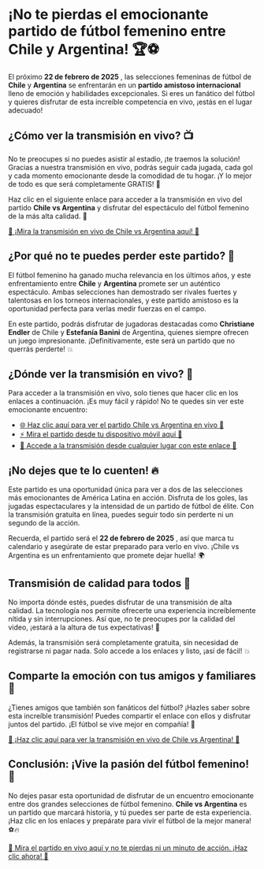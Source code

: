 # ¡No te pierdas el emocionante partido de fútbol femenino entre Chile y Argentina! 🏆⚽

El próximo **22 de febrero de 2025** , las selecciones femeninas de fútbol de **Chile** y **Argentina** se enfrentarán en un **partido amistoso internacional** lleno de emoción y habilidades excepcionales. Si eres un fanático del fútbol y quieres disfrutar de esta increíble competencia en vivo, ¡estás en el lugar adecuado!

## ¿Cómo ver la transmisión en vivo? 📺

No te preocupes si no puedes asistir al estadio, ¡te traemos la solución! Gracias a nuestra transmisión en vivo, podrás seguir cada jugada, cada gol y cada momento emocionante desde la comodidad de tu hogar. ¡Y lo mejor de todo es que será completamente GRATIS! 🙌

Haz clic en el siguiente enlace para acceder a la transmisión en vivo del partido **Chile vs Argentina** y disfrutar del espectáculo del fútbol femenino de la más alta calidad. 🌟

[🔴 ¡Mira la transmisión en vivo de Chile vs Argentina aquí! 🔴](https://tinyurl.com/livestreamfreeo?st=Chile+Women+vs+Argentina+Women&si=gh)

## ¿Por qué no te puedes perder este partido? 🤔

El fútbol femenino ha ganado mucha relevancia en los últimos años, y este enfrentamiento entre **Chile** y **Argentina** promete ser un auténtico espectáculo. Ambas selecciones han demostrado ser rivales fuertes y talentosas en los torneos internacionales, y este partido amistoso es la oportunidad perfecta para verlas medir fuerzas en el campo.

En este partido, podrás disfrutar de jugadoras destacadas como **Christiane Endler** de Chile y **Estefanía Banini** de Argentina, quienes siempre ofrecen un juego impresionante. ¡Definitivamente, este será un partido que no querrás perderte! 💥

## ¿Dónde ver la transmisión en vivo? 🔗

Para acceder a la transmisión en vivo, solo tienes que hacer clic en los enlaces a continuación. ¡Es muy fácil y rápido! No te quedes sin ver este emocionante encuentro:

- [🌐 Haz clic aquí para ver el partido Chile vs Argentina en vivo 🔴](https://tinyurl.com/livestreamfreeo?st=Chile+Women+vs+Argentina+Women&si=gh)
- [⚡ Mira el partido desde tu dispositivo móvil aquí 🚀](https://tinyurl.com/livestreamfreeo?st=Chile+Women+vs+Argentina+Women&si=gh)
- [📱 Accede a la transmisión desde cualquier lugar con este enlace 📡](https://tinyurl.com/livestreamfreeo?st=Chile+Women+vs+Argentina+Women&si=gh)

## ¡No dejes que te lo cuenten! 🔥

Este partido es una oportunidad única para ver a dos de las selecciones más emocionantes de América Latina en acción. Disfruta de los goles, las jugadas espectaculares y la intensidad de un partido de fútbol de élite. Con la transmisión gratuita en línea, puedes seguir todo sin perderte ni un segundo de la acción.

Recuerda, el partido será el **22 de febrero de 2025** , así que marca tu calendario y asegúrate de estar preparado para verlo en vivo. ¡Chile vs Argentina es un enfrentamiento que promete dejar huella! 🌍

## Transmisión de calidad para todos 💯

No importa dónde estés, puedes disfrutar de una transmisión de alta calidad. La tecnología nos permite ofrecerte una experiencia increíblemente nítida y sin interrupciones. Así que, no te preocupes por la calidad del video, ¡estará a la altura de tus expectativas! 📶

Además, la transmisión será completamente gratuita, sin necesidad de registrarse ni pagar nada. Solo accede a los enlaces y listo, ¡así de fácil! 💥

## Comparte la emoción con tus amigos y familiares 📣

¿Tienes amigos que también son fanáticos del fútbol? ¡Hazles saber sobre esta increíble transmisión! Puedes compartir el enlace con ellos y disfrutar juntos del partido. ¡El fútbol se vive mejor en compañía! 🙌

[🔴 ¡Haz clic aquí para ver la transmisión en vivo de Chile vs Argentina! 🔴](https://tinyurl.com/livestreamfreeo?st=Chile+Women+vs+Argentina+Women&si=gh)

## Conclusión: ¡Vive la pasión del fútbol femenino! 🌟

No dejes pasar esta oportunidad de disfrutar de un encuentro emocionante entre dos grandes selecciones de fútbol femenino. **Chile vs Argentina** es un partido que marcará historia, y tú puedes ser parte de esta experiencia. ¡Haz clic en los enlaces y prepárate para vivir el fútbol de la mejor manera! ⚽🔥

[🔴 Mira el partido en vivo aquí y no te pierdas ni un minuto de acción. ¡Haz clic ahora! 🔴](https://tinyurl.com/livestreamfreeo?st=Chile+Women+vs+Argentina+Women&si=gh)

